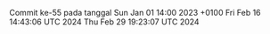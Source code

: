 Commit ke-55 pada tanggal Sun Jan 01 14:00 2023 +0100
Fri Feb 16 14:43:06 UTC 2024
Thu Feb 29 19:23:07 UTC 2024
